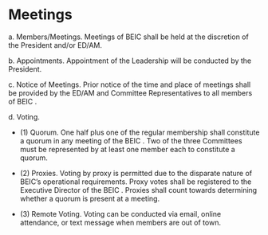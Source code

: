 # Meetings

a. Members/Meetings.  Meetings of BEIC shall be held at the discretion of the President and/or ED/AM.
 
b. Appointments.  Appointment of the Leadership will be conducted by the President.
 
c. Notice of Meetings.  Prior notice of the time and place of meetings shall be provided by the ED/AM and Committee Representatives to all members of BEIC .
 
d. Voting.
 
  * (1) Quorum.  One half plus one of the regular membership shall constitute a quorum in any meeting of the BEIC .   Two of the three Committees must be represented by at least one member each to constitute a quorum.
 
  * (2) Proxies.  Voting by proxy is permitted due to the disparate nature of BEIC’s operational requirements.  Proxy votes shall be registered to the Executive Director of the BEIC .  Proxies shall count towards determining whether a quorum is present at a meeting. 
 
  * (3) Remote Voting.  Voting can be conducted via email, online attendance, or text message when members are out of town.  
